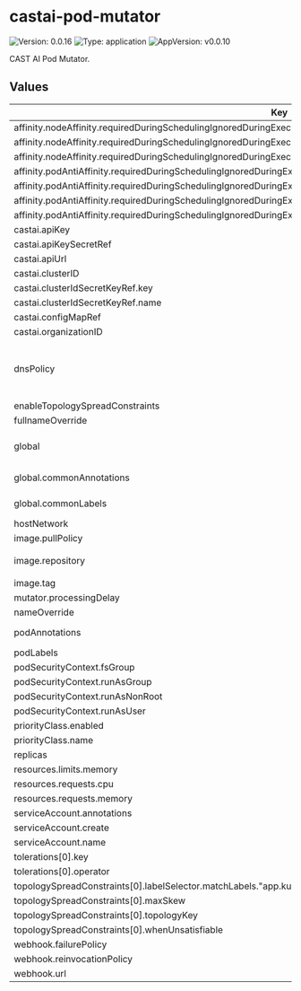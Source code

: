 # castai-pod-mutator

![Version: 0.0.16](https://img.shields.io/badge/Version-0.0.16-informational?style=flat-square) ![Type: application](https://img.shields.io/badge/Type-application-informational?style=flat-square) ![AppVersion: v0.0.10](https://img.shields.io/badge/AppVersion-v0.0.10-informational?style=flat-square)

CAST AI Pod Mutator.

## Values

| Key | Type | Default | Description |
|-----|------|---------|-------------|
| affinity.nodeAffinity.requiredDuringSchedulingIgnoredDuringExecution.nodeSelectorTerms[0].matchExpressions[0].key | string | `"kubernetes.io/os"` |  |
| affinity.nodeAffinity.requiredDuringSchedulingIgnoredDuringExecution.nodeSelectorTerms[0].matchExpressions[0].operator | string | `"NotIn"` |  |
| affinity.nodeAffinity.requiredDuringSchedulingIgnoredDuringExecution.nodeSelectorTerms[0].matchExpressions[0].values[0] | string | `"windows"` |  |
| affinity.podAntiAffinity.requiredDuringSchedulingIgnoredDuringExecution[0].labelSelector.matchExpressions[0].key | string | `"app.kubernetes.io/name"` |  |
| affinity.podAntiAffinity.requiredDuringSchedulingIgnoredDuringExecution[0].labelSelector.matchExpressions[0].operator | string | `"In"` |  |
| affinity.podAntiAffinity.requiredDuringSchedulingIgnoredDuringExecution[0].labelSelector.matchExpressions[0].values[0] | string | `"castai-pod-mutator"` |  |
| affinity.podAntiAffinity.requiredDuringSchedulingIgnoredDuringExecution[0].topologyKey | string | `"kubernetes.io/hostname"` |  |
| castai.apiKey | string | `""` |  |
| castai.apiKeySecretRef | string | `""` |  |
| castai.apiUrl | string | `"https://api.cast.ai"` |  |
| castai.clusterID | string | `""` |  |
| castai.clusterIdSecretKeyRef.key | string | `"CLUSTER_ID"` |  |
| castai.clusterIdSecretKeyRef.name | string | `""` |  |
| castai.configMapRef | string | `""` |  |
| castai.organizationID | string | `""` |  |
| dnsPolicy | string | `""` | DNS Policy Override - Needed when using custom CNI's. Defaults to "ClusterFirstWithHostNet" if hostNetwork is true |
| enableTopologySpreadConstraints | bool | `false` |  |
| fullnameOverride | string | `"castai-pod-mutator"` |  |
| global | object | `{"commonAnnotations":{},"commonLabels":{}}` | Values to apply for the parent and child chart resources. |
| global.commonAnnotations | object | `{}` | Annotations to add to all resources. |
| global.commonLabels | object | `{}` | Labels to add to all resources. |
| hostNetwork | bool | `false` |  |
| image.pullPolicy | string | `"IfNotPresent"` |  |
| image.repository | string | `"us-docker.pkg.dev/castai-hub/library/pod-mutator"` |  |
| image.tag | string | `""` |  |
| mutator.processingDelay | string | `"30s"` |  |
| nameOverride | string | `""` |  |
| podAnnotations | object | `{}` | Annotations added to each pod. |
| podLabels | object | `{}` |  |
| podSecurityContext.fsGroup | int | `1005` |  |
| podSecurityContext.runAsGroup | int | `1005` |  |
| podSecurityContext.runAsNonRoot | bool | `true` |  |
| podSecurityContext.runAsUser | int | `1005` |  |
| priorityClass.enabled | bool | `true` |  |
| priorityClass.name | string | `"system-cluster-critical"` |  |
| replicas | int | `2` |  |
| resources.limits.memory | string | `"512Mi"` |  |
| resources.requests.cpu | string | `"20m"` |  |
| resources.requests.memory | string | `"512Mi"` |  |
| serviceAccount.annotations | object | `{}` |  |
| serviceAccount.create | bool | `true` |  |
| serviceAccount.name | string | `""` |  |
| tolerations[0].key | string | `"scheduling.cast.ai/spot"` |  |
| tolerations[0].operator | string | `"Exists"` |  |
| topologySpreadConstraints[0].labelSelector.matchLabels."app.kubernetes.io/name" | string | `"castai-pod-mutator"` |  |
| topologySpreadConstraints[0].maxSkew | int | `1` |  |
| topologySpreadConstraints[0].topologyKey | string | `"kubernetes.io/hostname"` |  |
| topologySpreadConstraints[0].whenUnsatisfiable | string | `"ScheduleAnyway"` |  |
| webhook.failurePolicy | string | `"Ignore"` |  |
| webhook.reinvocationPolicy | string | `"Never"` |  |
| webhook.url | string | `""` |  |